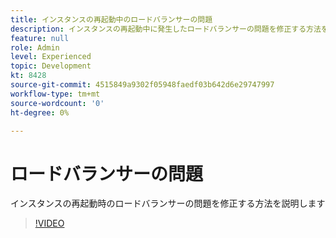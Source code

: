 ```yaml
---
title: インスタンスの再起動中のロードバランサーの問題
description: インスタンスの再起動中に発生したロードバランサーの問題を修正する方法を説明します
feature: null
role: Admin
level: Experienced
topic: Development
kt: 8428
source-git-commit: 4515849a9302f05948faedf03b642d6e29747997
workflow-type: tm+mt
source-wordcount: '0'
ht-degree: 0%

---
```



# ロードバランサーの問題

インスタンスの再起動時のロードバランサーの問題を修正する方法を説明します
>[!VIDEO](https://video.tv.adobe.com/v/335984?quality=12)

